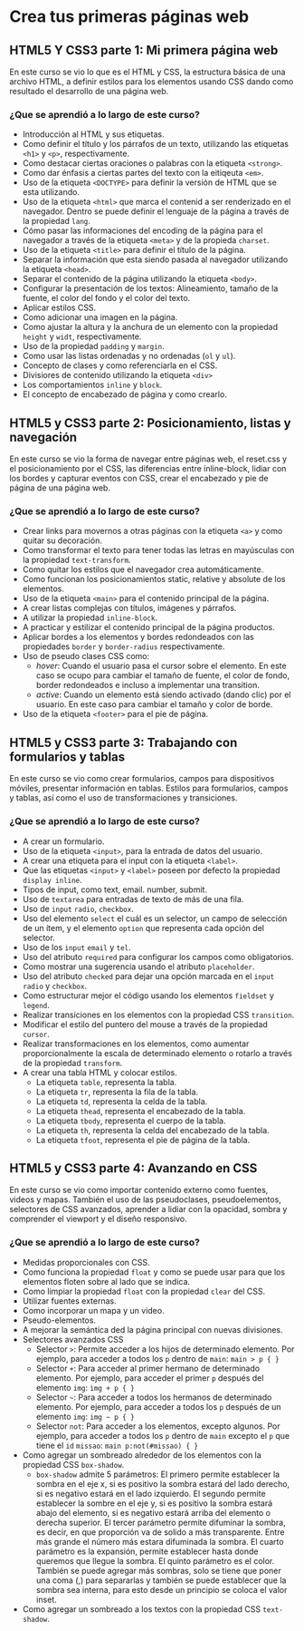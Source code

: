 # Crea tus primeras páginas web
## HTML5 Y CSS3 parte 1: Mi primera página web

En este curso se vio lo que es el HTML y CSS, la estructura básica de una archivo HTML, a definir estilos para los elementos usando CSS dando como resultado el desarrollo de una página web.

### ¿Que se aprendió a lo largo de este curso?

* Introducción al HTML y sus etiquetas.
* Como definir el título y los párrafos de un texto, utilizando las etiquetas `<h1>` y `<p>`, respectivamente.
* Como destacar ciertas oraciones o palabras con la etiqueta `<strong>`.
* Como dar énfasis a ciertas partes del texto con la eitiqeuta `<em>`.
* Uso de la etiqueta `<DOCTYPE>` para definir la versión de HTML que se esta utilizando.
* Uso de la etiqueta `<html>` que marca el contenid a ser renderizado en el navegador. Dentro se puede definir el lenguaje de la página a través de la propiedad `lang`.
* Cómo pasar las informaciones del encoding de la página para el navegador a través de la etiqueta `<meta>` y de la propieda `charset`.
* Uso de la etiqueta `<title>` para definir el título de la página.
* Separar la información que esta siendo pasada al navegador utilizando la etiqueta `<head>`.
* Separar el contenido de la página utilizando la etiqueta `<body>`.
* Configurar la presentación de los textos: Alineamiento, tamaño de la fuente, el color del fondo y el color del texto.
* Aplicar estilos CSS.
* Como adicionar una imagen en la página.
* Como ajustar la altura y la anchura de un elemento con la propiedad `height` y `widt`, respectivamente.
* Uso de la propiedad `padding` y `margin`.
* Como usar las listas ordenadas y no ordenadas (`ol` y `ul`).
* Concepto de clases y como referenciarla en el CSS.
* Divisiores de contenido utilizando la etiqueta `<div>`
* Los comportamientos `inline` y `block`.
* El concepto de encabezado de página y como crearlo.

## HTML5 y CSS3 parte 2: Posicionamiento, listas y navegación
En este curso se vio la forma de navegar entre páginas web, el reset.css y el posicionamiento por el CSS, las diferencias entre inline-block, lidiar con los bordes y capturar eventos con CSS, crear el encabezado y pie de página de una página web.

### ¿Que se aprendió a lo largo de este curso?
* Crear links para movernos a otras páginas con la etiqueta `<a>` y como quitar su decoración.
* Como transformar el texto para tener todas las letras en mayúsculas con la propiedad `text-transform`.
* Como quitar los estilos que el navegador crea automáticamente.
* Como funcionan los posicionamientos static, relative y absolute de los elementos.
* Uso de la etiqueta `<main>` para el contenido principal de la página.
* A crear listas complejas con títulos, imágenes y párrafos.
* A utilizar la propiedad `inline-block`.
* A practicar y estilizar el contenido principal de la página productos.
* Aplicar bordes a los elementos y bordes redondeados con las propiedades `border` y `border-radius` respectivamente.
* Uso de pseudo clases CSS como:
  * *hover*: Cuando el usuario pasa el cursor sobre el elemento. En este caso se ocupo para cambiar el tamaño de fuente, el color de fondo, border redondeados e incluso a implementar una transition.
  * *active*: Cuando un elemento está siendo activado (dando clic) por el usuario. En este caso para cambiar el tamaño y color de borde.
* Uso de la etiqueta `<footer>` para el pie de página.

## HTML5 y CSS3 parte 3: Trabajando con formularios y tablas
En este curso se vio como crear formularios, campos para dispositivos móviles, presentar información en tablas. Estilos para formularios, campos y tablas, así como el uso de transformaciones y transiciones.

### ¿Que se aprendió a lo largo de este curso?
* A crear un formulario.
* Uso de la etiqueta `<input>`, para la entrada de datos del usuario.
* A crear una etiqueta para el input con la etiqueta `<label>`.
* Que las etiquetas `<input>` y `<label>` poseen por defecto la propiedad `display inline`.
* Tipos de input, como text, email. number, submit.
* Uso de `textarea` para entradas de texto de más de una fila.
* Uso de `input` `radio`, `checkbox`.
* Uso del elemento `select` el cuál es un selector, un campo de selección de un ítem, y el elemento `option` que representa cada opción del selector.
* Uso de los `input` `email` y `tel`.
* Uso del atributo `required` para configurar los campos como obligatorios.
* Como mostrar una sugerencia usando el atributo `placeholder`.
* Uso del atributo `checked` para dejar una opción marcada en el `input` `radio` y `checkbox`.
* Como estructurar mejor el código usando los elementos `fieldset` y `legend`.
* Realizar transiciones en los elementos con la propiedad CSS `transition`.
* Modificar el estilo del puntero del mouse a través de la propiedad `cursor`.
* Realizar transformaciones en los elementos, como aumentar proporcionalmente la escala de determinado elemento o rotarlo a través de la propiedad `transform`.
* A crear una tabla HTML y colocar estilos.
  * La etiqueta `table`, representa la tabla.
  * La etiqueta `tr`, representa la fila de la tabla.
  * La etiqueta `td`, representa la celda de la tabla.
  * La etiqueta `thead`, representa el encabezado de la tabla.
  * La etiqueta `tbody`, representa el cuerpo de la tabla.
  * La etiqueta `th`, representa la celda del encabezado de la tabla.
  * La etiqueta `tfoot`, representa el pie de página de la tabla.

## HTML5 y CSS3 parte 4: Avanzando en CSS
En este curso se vio como importar contenido externo como fuentes, videos y mapas. También el uso de las pseudoclases, pseudoelementos, selectores de CSS avanzados, aprender a lidiar con la opacidad, sombra y comprender el viewport y el diseño responsivo.

### ¿Que se aprendió a lo largo de este curso?
* Medidas proporcionales con CSS.
* Como funciona la propiedad `float` y como se puede usar para que los elementos floten sobre al lado que se indica.
* Como limpiar la propiedad `float` con la propiedad `clear` del CSS.
* Utilizar fuentes externas.
* Como incorporar un mapa y un video.
* Pseudo-elementos.
* A mejorar la semántica ded la página principal con nuevas divisiones.
* Selectores avanzados CSS
  * Selector `>`: Permite acceder a los hijos de determinado elemento. Por ejemplo, para acceder a todos los `p` dentro de `main`:
    `main > p { } `
  * Selector `+`: Para acceder al primer hermano de determinado elemento. Por ejemplo, para acceder el primer `p` después del elemento `img`:
    `ìmg + p { }`
  * Selector `~`: Para acceder a todos los hermanos de determinado elemento. Por ejemplo, para acceder a todos los `p` después de un elemento `img`:
    `img ~ p { }`
  * Selector `not`: Para acceder a los elementos, excepto algunos. Por ejemplo, para acceder a todos los `p` dentro de `main` excepto el `p` que tiene el `id` `missao`:
    `main p:not(#missao) { }`
* Como agregar un sombreado alrededor de los elementos con la propiedad CSS `box-shadow`.
  * `box-shadow` admite 5 parámetros:
    El primero permite establecer la sombra en el eje x, si es positivo la sombra estará del lado derecho, si es negativo estará en el lado izquierdo.
    El segundo permite establecer la sombre en el eje y, si es positivo la sombra estará abajo del elemento, si es negativo estará arriba del elemento o derecha superior.
    El tercer parámetro permite difuminar la sombra, es decir, en que proporción va de solido a más transparente. Entre más grande el número más estara difuminada la sombra.
    El cuarto parámetro es la expansión, permite establecer hasta donde queremos que llegue la sombra. 
    El quinto parámetro es el color.
    También se puede agregar más sombras, solo se tiene que poner una coma (,) para separarlas y también se puede establecer que la sombra sea interna, para esto desde un principio se coloca el valor inset.
* Como agregar un sombreado a los textos con la propiedad CSS `text-shadow`.